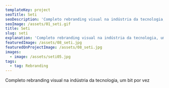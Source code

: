 ```yaml
---
templateKey: project
seoTitle: Seti
seoDescription: 'Completo rebranding visual na indústria da tecnologia, um bit por vez'
seoImage: /assets/01_seti.gif
title: Seti
slug: seti
explanation: 'Completo rebranding visual na indústria da tecnologia, um bit por vez'
featuredImage: /assets/08_seti.jpg
featuredOnProjectImage: /assets/08_seti.jpg
images:
  - image: /assets/seti05.jpg
tags:
  - tag: Rebranding
---
```

Completo rebranding visual na indústria da tecnologia, um bit por vez
